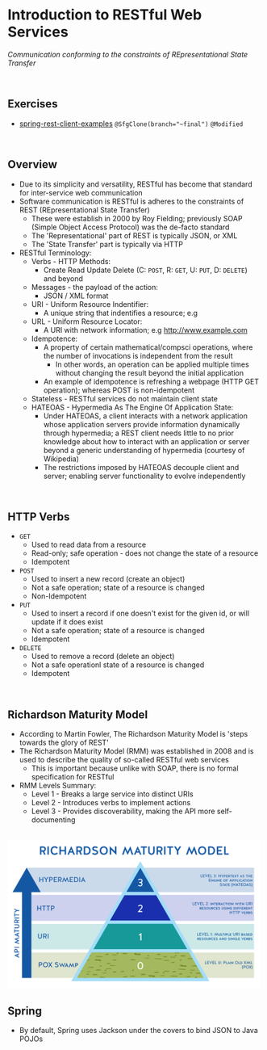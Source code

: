 # Introduction to RESTful Web Services
*Communication conforming to the constraints of REpresentational State Transfer*

<br>

## Exercises
* [spring-rest-client-examples](./spring-rest-client-examples) `@SfgClone(branch="~final")` `@Modified`

<br>

## Overview
* Due to its simplicity and versatility, RESTful has become that standard for inter-service web communication
* Software communication is RESTful is adheres to the constraints of REST (REpresentational State Transfer)
    * These were establish in 2000 by Roy Fielding; previously SOAP (Simple Object Access Protocol) was the de-facto standard
    * The 'Representational' part of REST is typically JSON, or XML
    * The 'State Transfer' part is typically via HTTP
* RESTful Terminology:
    * Verbs - HTTP Methods:
        * Create Read Update Delete (C: `POST`, R: `GET`, U: `PUT`, D: `DELETE`) and beyond
    * Messages - the payload of the action:
        * JSON / XML format
    * URI - Uniform Resource Indentifier:
        * A unique string that indentifies a resource; e.g 
    * URL - Uniform Resource Locator:
        * A URI with network information; e.g http://www.example.com
    * Idempotence:
        * A property of certain mathematical/compsci operations, where the number of invocations is independent from the result
            * In other words, an operation can be applied multiple times without changing the result beyond the initial application
        * An example of idempotence is refreshing a webpage (HTTP GET operation); whereas POST is non-idempotent
    * Stateless - RESTful services do not maintain client state
    * HATEOAS - Hypermedia As The Engine Of Application State:
        * Under HATEOAS, a client interacts with a network application whose application servers provide information dynamically through hypermedia; a REST client needs little to no prior knowledge about how to interact with an application or server beyond a generic understanding of hypermedia (courtesy of Wikipedia)
        * The restrictions imposed by HATEOAS decouple client and server; enabling server functionality to evolve independently

<br>

## HTTP Verbs
* `GET`
    * Used to read data from a resource
    * Read-only; safe operation - does not change the state of a resource
    * Idempotent
* `POST`
    * Used to insert a new record (create an object)
    * Not a safe operation; state of a resource is changed
    * Non-Idempotent
* `PUT`
    * Used to insert a record if one doesn't exist for the given id, or will update if it does exist
    * Not a safe operation; state of a resource is changed
    * Idempotent
* `DELETE`
    * Used to remove a record (delete an object)
    * Not a safe operationl state of a resource is changed
    * Idempotent

<br>

## Richardson Maturity Model
* According to Martin Fowler, The Richardson Maturity Model is 'steps towards the glory of REST'
* The Richardson Maturity Model (RMM) was established in 2008 and is used to describe the quality of so-called RESTful web services
    * This is important because unlike with SOAP, there is no formal specification for RESTful
* RMM Levels Summary:
    * Level 1 - Breaks a large service into distinct URIs
    * Level 2 - Introduces verbs to implement actions
    * Level 3 - Provides discoverability, making the API more self-documenting

<br>

<img src="./res/rmm-levels.jpg" width="500">

<br>

## Spring
* By default, Spring uses Jackson under the covers to bind JSON to Java POJOs
